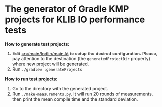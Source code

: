 # The generator of Gradle KMP projects for KLIB IO performance tests

**How to generate test projects:**
1. Edit [src/main/kotlin/main.kt](src/main/kotlin/main.kt) to setup the desired configuration. Please, pay attention to the destination (the `generatedProjectDir` property) where new project will be generated.
2. Run `./gradlew :generateProjects`

**How to run test projects:**
1. Go to the directory with the generated project.
2. Run `./make-measurements.py`. It will run 20 rounds of measurements, then print the mean compile time and the standard deviation.
